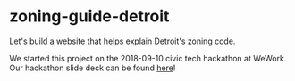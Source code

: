 # zoning-guide-detroit

Let's build a website that helps explain Detroit's zoning code.

We started this project on the 2018-09-10 civic tech hackathon at WeWork. Our hackathon slide deck can be found [here](https://docs.google.com/presentation/d/1pZMpCYmuuGy8EJjk9DJUdPwjpkRc9JUTEUQBDbnh7XU/edit#slide=id.g6099c04ea9_2_0)!
